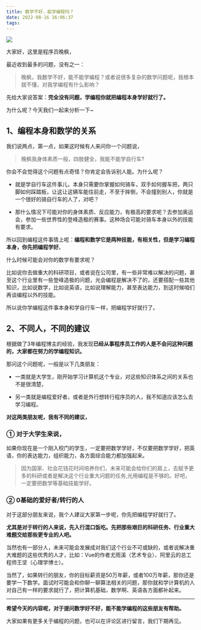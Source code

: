 ```yaml
---
title: 数学不好，能学编程吗？
date: 2022-08-16 16:06:37
tags:
---
```




![](https://www.python-office.com/api/img-cdn/wanfeng/python-star-group/wenda/math-bad/cover.jpg)

大家好，这里是程序员晚枫，

最近收到最多的问题，没有之一：
>晚枫，我数学不好，能不能学编程？或者说很多复杂的数学问题呢，我根本就不懂，对我学编程有什么影响？

先给大家说答案：**完全没有问题，学编程你就把编程本身学好就行了。**

为什么呢？今天我们一起来分析一下~

<!-- more -->

## 1、编程本身和数学的关系
我们说两点，第一点，如果这时候有人来问你一个问题说，
>晚枫我身体素质一般，四肢健全，我能不能学自行车?

你会不会觉得这个问题有点奇怪？你肯定会告诉别人能。为什么呢？

- 就是学自行车这件事儿，本身只需要你掌握如何骑车，双手如何握车把，两只脚如何踩踏板，让这让这辆车能往前走，不至于摔倒，不会撞到别人，你就是一个很好的骑自行车的人了，对吧？

- 那什么情况下可能对你的身体素质、反应能力，有极高的要求呢？去参加奥运会，参加一些世界性的登峰造极的赛事。这种场合可能对骑车本身以外的技能有要求。

所以回到编程这件事情上呢：**编程和数学它是两种技能，有相关性，但是学习编程本身，你先把编程学好**。

什么时候可能会对你的数学有要求呢？

比如说你去做重大的科研项目，或者说在公司里，有一些非常难以解决的问题，甚至这个行业里有一些登峰造极的问题，光会编程是解决不了的，还要搭配一些其他知识，比如说数学，比如说英语，比如说理解能力，甚至表达能力，到这时候咱们再谈编程以外的技能。

所以说你学编程这件事本身和学自行车一样，把编程学好就行了。

## 2、不同人，不同的建议

根据做了3年编程博主的经验，我发现**已经从事程序员工作的人是不会问这种问题的，大家都在努力的学编程知识。**

那问这个问题呢，一般是以下几类朋友：
- 一类就是大学生，刚开始学习计算机这个专业，对这些知识体系之间的关系也不是很清楚，

- 另一类就是编程爱好者，或者是外行想转行程序员的人，我不知道应该怎么去学习编程。

**对这两类朋友呢，我有不同的建议，**

### ① 对于大学生来说，

如果你现在是一个刚入校门的学生，一定要把数学学好，不仅要把数学学好，把英语，你的表达能力，组织能力，各方面综合能力都加强起来。
>因为国家、社会花钱花时间培养你们，未来可能会给你们的肩上，去赋予更多的科研或者是解决这个行业重大问题的任务,光用编程是不够的。好吧，一定要把数学等基础技能学好。

### ② 0基础的爱好者/转行的人

对于这部分朋友来说，我个人建议大家第一步呢，你先把编程学好就行了。

**尤其是对于转行的人来说，先入行混口饭吃。先把那些艰巨的科研任务、行业重大难题交给那些更专业的人吧。**

当然也有一部分人，未来可能会发展成对我们这个行业不可或缺的，或者说解决重大难题的这些优秀的人才，比如：Vue的作者尤雨溪（艺术专业）、阿里云的总工程师王坚（心理学博士）。

当然了，如果转行的朋友，你的目标薪资是50万年薪，或者100万年薪，那你还是要学一下数学。面试时可能会和你聊一聊算法相关的问题，那你就和学计算机的人对自己有一样的要求就行了，把计算机基础，数学啊、英语各方面都补起来。

---
**希望今天的内容呢，对于提问数学好不好，能不能学编程的这些朋友有帮助。**

大家如果有更多关于编程的问题，也可以在评论区进行留言，我们下期再见。

